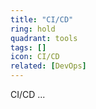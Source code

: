 ```yaml
---
title: "CI/CD"
ring: hold
quadrant: tools
tags: []
icon: CI/CD
related: [DevOps]
---
```


CI/CD ...
